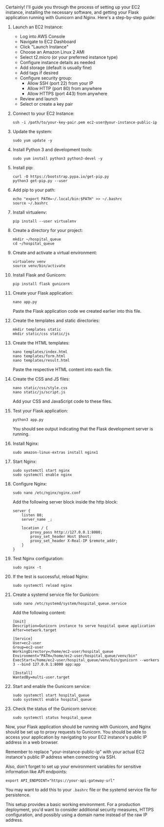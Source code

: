 Certainly! I'll guide you through the process of setting up your EC2 instance, installing the necessary software, and getting your Flask application running with Gunicorn and Nginx. Here's a step-by-step guide:

1. Launch an EC2 Instance:
   - Log into AWS Console
   - Navigate to EC2 Dashboard
   - Click "Launch Instance"
   - Choose an Amazon Linux 2 AMI
   - Select t2.micro (or your preferred instance type)
   - Configure instance details as needed
   - Add storage (default is usually fine)
   - Add tags if desired
   - Configure security group:
     - Allow SSH (port 22) from your IP
     - Allow HTTP (port 80) from anywhere
     - Allow HTTPS (port 443) from anywhere
   - Review and launch
   - Select or create a key pair

2. Connect to your EC2 Instance:
   ```
   ssh -i /path/to/your-key-pair.pem ec2-user@your-instance-public-ip
   ```

3. Update the system:
   ```
   sudo yum update -y
   ```

4. Install Python 3 and development tools:
   ```
   sudo yum install python3 python3-devel -y
   ```

5. Install pip:
   ```
   curl -O https://bootstrap.pypa.io/get-pip.py
   python3 get-pip.py --user
   ```

6. Add pip to your path:
   ```
   echo "export PATH=~/.local/bin:$PATH" >> ~/.bashrc
   source ~/.bashrc
   ```

7. Install virtualenv:
   ```
   pip install --user virtualenv
   ```

8. Create a directory for your project:
   ```
   mkdir ~/hospital_queue
   cd ~/hospital_queue
   ```

9. Create and activate a virtual environment:
   ```
   virtualenv venv
   source venv/bin/activate
   ```

10. Install Flask and Gunicorn:
    ```
    pip install flask gunicorn
    ```

11. Create your Flask application:
    ```
    nano app.py
    ```
    Paste the Flask application code we created earlier into this file.

12. Create the templates and static directories:
    ```
    mkdir templates static
    mkdir static/css static/js
    ```

13. Create the HTML templates:
    ```
    nano templates/index.html
    nano templates/form.html
    nano templates/result.html
    ```
    Paste the respective HTML content into each file.

14. Create the CSS and JS files:
    ```
    nano static/css/style.css
    nano static/js/script.js
    ```
    Add your CSS and JavaScript code to these files.

15. Test your Flask application:
    ```
    python3 app.py
    ```
    You should see output indicating that the Flask development server is running.

16. Install Nginx:
    ```
    sudo amazon-linux-extras install nginx1
    ```

17. Start Nginx:
    ```
    sudo systemctl start nginx
    sudo systemctl enable nginx
    ```

18. Configure Nginx:
    ```
    sudo nano /etc/nginx/nginx.conf
    ```
    Add the following server block inside the http block:
    ```
    server {
        listen 80;
        server_name _;

        location / {
            proxy_pass http://127.0.0.1:8000;
            proxy_set_header Host $host;
            proxy_set_header X-Real-IP $remote_addr;
        }
    }
    ```

19. Test Nginx configuration:
    ```
    sudo nginx -t
    ```

20. If the test is successful, reload Nginx:
    ```
    sudo systemctl reload nginx
    ```

21. Create a systemd service file for Gunicorn:
    ```
    sudo nano /etc/systemd/system/hospital_queue.service
    ```
    Add the following content:
    ```
    [Unit]
    Description=Gunicorn instance to serve hospital queue application
    After=network.target

    [Service]
    User=ec2-user
    Group=ec2-user
    WorkingDirectory=/home/ec2-user/hospital_queue
    Environment="PATH=/home/ec2-user/hospital_queue/venv/bin"
    ExecStart=/home/ec2-user/hospital_queue/venv/bin/gunicorn --workers 3 --bind 127.0.0.1:8000 app:app

    [Install]
    WantedBy=multi-user.target
    ```

22. Start and enable the Gunicorn service:
    ```
    sudo systemctl start hospital_queue
    sudo systemctl enable hospital_queue
    ```

23. Check the status of the Gunicorn service:
    ```
    sudo systemctl status hospital_queue
    ```

Now, your Flask application should be running with Gunicorn, and Nginx should be set up to proxy requests to Gunicorn. You should be able to access your application by navigating to your EC2 instance's public IP address in a web browser.

Remember to replace "your-instance-public-ip" with your actual EC2 instance's public IP address when connecting via SSH.

Also, don't forget to set up your environment variables for sensitive information like API endpoints:

```
export API_ENDPOINT="https://your-api-gateway-url"
```

You may want to add this to your `.bashrc` file or the systemd service file for persistence.

This setup provides a basic working environment. For a production deployment, you'd want to consider additional security measures, HTTPS configuration, and possibly using a domain name instead of the raw IP address.